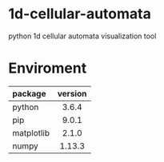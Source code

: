 # 1d-cellular-automata
python 1d cellular automata visualization tool

# Enviroment
|package|version|
|:--|:--:|
|python|3.6.4|
|pip|9.0.1|
|matplotlib|2.1.0|
|numpy|1.13.3|
